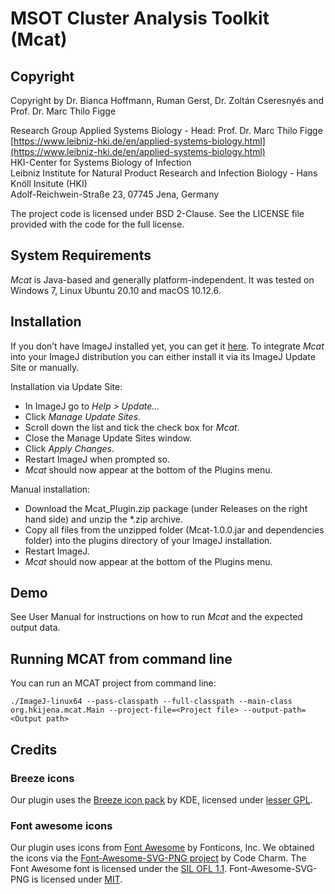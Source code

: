 # MSOT Cluster Analysis Toolkit (Mcat)
<!---[![DOI](https://zenodo.org/badge/290702041.svg)](https://zenodo.org/badge/latestdoi/290702041)--->

## Copyright

Copyright by Dr. Bianca Hoffmann, Ruman Gerst, Dr. Zoltán Cseresnyés and Prof. Dr. Marc Thilo Figge

Research Group Applied Systems Biology - Head: Prof. Dr. Marc Thilo Figge  
[https://www.leibniz-hki.de/en/applied-systems-biology.html](https://www.leibniz-hki.de/en/applied-systems-biology.html)  
HKI-Center for Systems Biology of Infection  
Leibniz Institute for Natural Product Research and Infection Biology - Hans Knöll Insitute (HKI)  
Adolf-Reichwein-Straße 23, 07745 Jena, Germany    

The project code is licensed under BSD 2-Clause.
See the LICENSE file provided with the code for the full license.

## System Requirements  
*Mcat* is Java-based and generally platform-independent. It was tested on Windows 7, Linux Ubuntu 20.10 and macOS 10.12.6.

## Installation  
If you don’t have ImageJ installed yet, you can get it [here](https://imagej.net/Fiji). To integrate *Mcat* into your ImageJ distribution you can either install it via its ImageJ Update Site or manually.  
  
Installation via Update Site:
- In ImageJ go to *Help > Update...*
- Click *Manage Update Sites*.
- Scroll down the list and tick the check box for *Mcat*.
- Close the Manage Update Sites window.
- Click *Apply Changes*.
- Restart ImageJ when prompted so.
- *Mcat* should now appear at the bottom of the Plugins menu.  
  
Manual installation:
- Download the Mcat_Plugin.zip package (under Releases on the right hand side) and unzip the \*.zip archive.
- Copy all files from the unzipped folder (Mcat-1.0.0.jar and dependencies folder) into the plugins directory of your ImageJ installation. 
- Restart ImageJ.
- *Mcat* should now appear at the bottom of the Plugins menu.

## Demo
See User Manual for instructions on how to run *Mcat* and the expected output data.


## Running MCAT from command line

You can run an MCAT project from command line:

```
./ImageJ-linux64 --pass-classpath --full-classpath --main-class org.hkijena.mcat.Main --project-file=<Project file> --output-path=<Output path>
```

## Credits

### Breeze icons

Our plugin uses the [Breeze icon pack](https://github.com/KDE/breeze-icons) by KDE,
licensed under [lesser GPL](https://raw.githubusercontent.com/KDE/breeze-icons/master/COPYING.LIB).

### Font awesome icons

Our plugin uses icons from [Font Awesome](https://fontawesome.com/) by Fonticons, Inc.
We obtained the icons via the [Font-Awesome-SVG-PNG project](https://github.com/encharm/Font-Awesome-SVG-PNG) by Code Charm.
The Font Awesome font is licensed under the [SIL OFL 1.1](http://scripts.sil.org/OFL).
Font-Awesome-SVG-PNG is licensed under [MIT](https://raw.githubusercontent.com/encharm/Font-Awesome-SVG-PNG/master/LICENSE).

